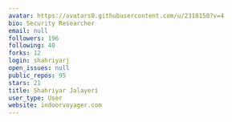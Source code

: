 ```yaml
---
avatar: https://avatars0.githubusercontent.com/u/2318150?v=4
bio: Security Researcher
email: null
followers: 196
following: 40
forks: 12
login: shahriyarj
open_issues: null
public_repos: 95
stars: 21
title: Shahriyar Jalayeri
user_type: User
website: indoorvoyager.com
---
```

